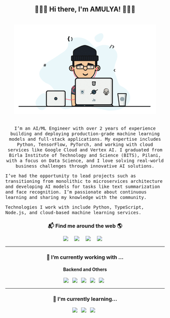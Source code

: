 <h2 align='center'> 🙋🏻‍♂️ Hi there, I'm AMULYA! 🧑🏻‍💻</h2> <p align="center"> <br><img src="https://github.com/amulyagupta1278/amulyagupta1278/blob/main/Developer.gif" width="450px"><br><br> <br> <samp> I’m an AI/ML Engineer with over 2 years of experience building and deploying production-grade machine learning models and full-stack applications. My expertise includes Python, TensorFlow, PyTorch, and working with cloud services like Google Cloud and Vertex AI. I graduated from Birla Institute of Technology and Science (BITS), Pilani, with a focus on Data Science, and I love solving real-world business challenges through innovative AI solutions.</samp>

<samp> I’ve had the opportunity to lead projects such as transitioning from monolithic to microservices architecture and developing AI models for tasks like text summarization and face recognition. I’m passionate about continuous learning and sharing my knowledge with the community.</samp>

<samp> Technologies I work with include Python, TypeScript, Node.js, and cloud-based machine learning services.</samp>
</p> <h3 align='center'>📬 Find me around the web 🌎</h3> <p align='center'> <a href="https://medium.com/@f20191278"><img src="https://img.shields.io/badge/medium-%231DA1F2.svg?&style=for-the-badge&logo=medium&logoColor=white" /></a>&nbsp;&nbsp;&nbsp;&nbsp; <a href="https://www.hackerrank.com/f20191278"><img src="https://img.shields.io/badge/HackerRank%20-%23339903.svg?&style=for-the-badge&logo=HackerRank&logoColor=white"/></a>&nbsp;&nbsp;&nbsp;&nbsp; <a href="https://www.linkedin.com/in/amulya-gupta-bits-pilani/"><img src="https://img.shields.io/badge/linkedin-%230077B5.svg?&style=for-the-badge&logo=linkedin&logoColor=white" /></a>&nbsp;&nbsp;&nbsp;&nbsp; <a href="mailto:amulyagupta2001@gmail.com?subject=Hello%20AMULYA"><img src="https://img.shields.io/badge/gmail-%23D14836.svg?&style=for-the-badge&logo=gmail&logoColor=white" /></a>&nbsp;&nbsp;&nbsp;&nbsp; </p> <hr> <h3 align='center'> 🔭 I’m currently working with ...</h3> <h4 align='center'> Backend and Others</h4> <p align='center'> <img src="https://img.shields.io/badge/python3%20-%23e34f26.svg?&style=for-the-badge&logo=python&logoColor=white" />&nbsp;&nbsp; <img src="https://img.shields.io/badge/numpy%20-%23F7DF1E.svg?&style=for-the-badge&logo=numpy&logoColor=white" />&nbsp;&nbsp; <img src="https://img.shields.io/badge/pandas%20-%231572B6.svg?&style=for-the-badge&logo=pandas&logoColor=white" />&nbsp;&nbsp; <img src="https://img.shields.io/badge/tensorflow%20-%23339903.svg?&style=for-the-badge&logo=tensorflow&logoColor=white" />&nbsp;&nbsp; <img src="https://img.shields.io/badge/node.js%20-%2343853D.svg?&style=for-the-badge&logo=node.js&logoColor=white" />&nbsp;&nbsp; </p> <hr> <h3 align='center'> 🌱 I'm currently learning...</h3> <p align='center'> <img src="https://img.shields.io/badge/machine-learning%20-%2361DAFB.svg?&style=for-the-badge&logo=react&logoColor=white" />&nbsp;&nbsp; <img src="https://img.shields.io/badge/artificial-intelligence%20-%23339933.svg?&style=for-the-badge&logo=ai&logoColor=white" />&nbsp;&nbsp; <img src="https://img.shields.io/badge/flutter%20-%23c21325.svg?&style=for-the-badge&logo=flutter&logoColor=white" />&nbsp;&nbsp; </p>
